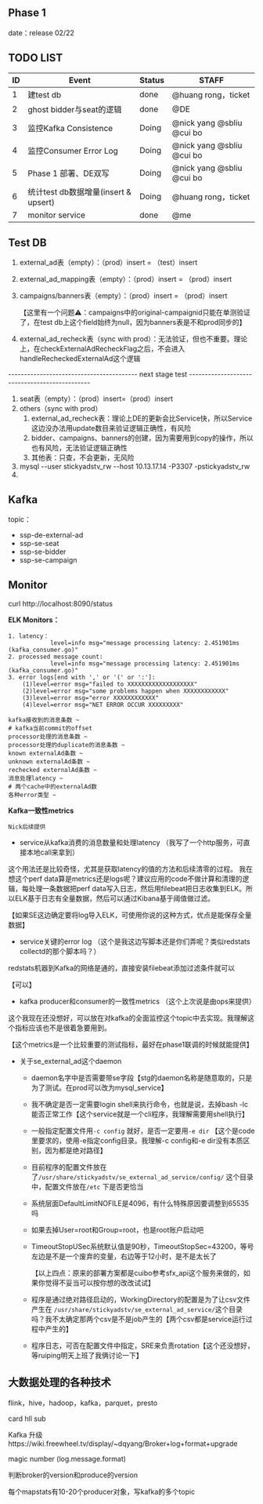 

## Phase 1

date：release 02/22

## TODO LIST

| ID   | Event                                | Status | STAFF                     |
| ---- | ------------------------------------ | ------ | ------------------------- |
| 1    | 建test db                            | done   | @huang rong，ticket       |
| 2    | ghost bidder与seat的逻辑             | done   | @DE                       |
| 3    | 监控Kafka Consistence                | Doing  | @nick yang @sbliu @cui bo |
| 4    | 监控Consumer Error Log               | Doing  | @nick yang @sbliu @cui bo |
| 5    | Phase 1 部署、DE双写                 | Doing  | @nick yang @sbliu @cui bo |
| 6    | 统计test db数据增量(insert & upsert) | Doing  | @huang rong，ticket       |
| 7    | monitor service                      | done   | @me                       |



## Test DB

1. external_ad表（empty）：（prod）insert = （test）insert

2. external_ad_mapping表（empty）：（prod）insert = （prod）insert

3. campaigns/banners表（empty）：（prod）insert = （prod）insert 

   【这里有一个问题⚠️：campaigns中的original-campaignid只能在单测验证了，在test db上这个field始终为null，因为banners表是不和prod同步的】

4. external_ad_recheck表（sync with prod）：无法验证，但也不重要。理论上，在checkExternalAdRecheckFlag之后，不会进入handleRecheckedExternalAd这个逻辑

----------------------------------------- next stage test ----------------------------------------------

1. seat表（empty）：（prod）insert=（prod）insert
2. others（sync with prod）
   1. external_ad_recheck表：理论上DE的更新会比Service快，所以Service这边没办法用update数目来验证逻辑正确性，有风险
   2. bidder、campaigns、banners的创建，因为需要用到copy的操作，所以也有风险，无法验证逻辑正确性
   3. 其他表：只查，不会更新，无风险
3. mysql --user stickyadstv_rw --host 10.13.17.14 -P3307 -pstickyadstv_rw
4. 

## Kafka

topic： 

- ssp-de-external-ad
- ssp-se-seat
- ssp-se-bidder
- ssp-se-campaign



## Monitor

curl http://localhost:8090/status

**ELK Monitors：**

```
1. latency：
			level=info msg="message processing latency: 2.451901ms (kafka_consumer.go)"
2. processed message count:
			level=info msg="message processing latency: 2.451901ms (kafka_consumer.go)"
3. error logs[end with ',' or '(' or ':']:
	(1)level=error msg="failed to XXXXXXXXXXXXXXXXXXX"
	(2)level=error msg="some problems happen when XXXXXXXXXXXX"
	(3)level=error msg="error XXXXXXXXXXXX"
	(4)level=error msg="NET ERROR OCCUR XXXXXXXXX"
	
kafka接收到的消息条数 ~
# kafka当前commit的offset
processor处理的消息条数 ~
processor处理的duplicate的消息条数 ~
known externalAd条数 ~
unknown externalAd条数 ~
rechecked externalAd条数 ~
消息处理latency ~
# 两个cache中的externalAd数
各种error类型 ~

```

**Kafka一致性metrics**

```
Nick后续提供
```



- service从kafka消费的消息数量和处理latency （我写了一个http服务，可直接本地call来拿到）

这个用法还是比较奇怪，尤其是获取latency的值的方法和后续清零的过程。
我在想这个perf data算是metrics还是logs呢？建议应用的code不做计算和清理的逻辑，每处理一条数据把perf data写入日志，然后用filebeat把日志收集到ELK。所以ELK基于日志有全量数据，然后可以通过Kibana基于阈值做过滤。

【如果SE这边确定要将log导入ELK，可使用你说的这种方式，优点是能保存全量数据】

- service关键的error log （这个是我这边写脚本还是你们弄呢？类似redstats collectd的那个脚本吗？）

redstats机器到Kafka的网络是通的，直接安装filebeat添加过滤条件就可以

【可以】

- kafka producer和consumer的一致性metrics （这个上次说是由ops来提供）

这个我现在还没想好，可以放在对kafka的全面监控这个topic中去实现。我理解这个指标应该也不是很着急要用到。

【这个metrics是一个比较重要的测试指标，最好在phase1联调的时候就能提供】

- 关于se_external_ad这个daemon

  - daemon名字中是否需要带se字段【stg的daemon名称是随意取的，只是为了测试。在prod可以改为mysql_service】

  - 我不确定是否一定需要login shell来执行命令，也就是说，去掉bash -lc能否正常工作【这个service就是一个cli程序，我理解需要用shell执行】

  - 一般指定配置文件用`-c config` 就好，是否一定要用`-e dir`  【这个是code里要求的，使用-e指定config目录。我理解-c config和-e dir没有本质区别，因为都是绝对路径】

  - 目前程序的配置文件放在了`/usr/share/stickyadstv/se_external_ad_service/config/` 这个目录中，配置文件放在`/etc` 下是否更恰当

  - 系统层面DefaultLimitNOFILE是4096，有什么特殊原因要调整到65535吗

  - 如果去掉User=root和Group=root，也是root账户启动吧

  - TimeoutStopUSec系统默认值是90秒，TimeoutStopSec=43200，等号左边是不是一个废弃的变量，右边等于12小时，是不是太长了

    【以上四点：原来的部署方案都是cuibo参考sfx_api这个服务来做的，如果你觉得不妥当可以按你想的改改试试】

  - 程序是通过绝对路径启动的，WorkingDirectory的配置是为了让csv文件产生在 `/usr/share/stickyadstv/se_external_ad_service/`这个目录吗？我不太确定那两个csv是不是job产生的【两个csv都是service运行过程中产生的】

  - 程序日志，可否在配置文件中指定，SRE来负责rotation【这个还没想好，等ruiping明天上班了我俩讨论一下】

  

  

  

## 大数据处理的各种技术

flink，hive，hadoop，kafka，parquet，presto

card hll sub

Kafka 升级https://wiki.freewheel.tv/display/~dqyang/Broker+log+format+upgrade

magic number (log.message.format)  

判断broker的version和produce的version

每个mapstats有10-20个producer对象，写kafka的多个topic